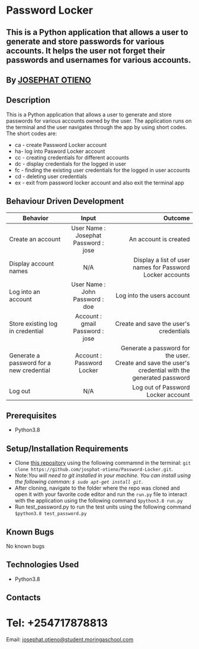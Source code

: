 # Password Locker
## This is a Python application that allows a user to generate and store passwords for various accounts. It helps the user not forget their passwords and usernames for various accounts.

## By **[JOSEPHAT OTIENO](https://github.com/josphat-otieno)**

## Description
This is a Python application that allows a user to generate and store passwords for various accounts owned by the user. The application runs on the terminal and the user navigates through the app by using short codes. <br/>
The short codes are:
* ca - create Password Locker account
* ha- log into Pasword Locker account
* cc - creating  credentials for different accounts
* dc - display credentials for the logged in user
* fc - finding the existing user credentials for the logged in user accounts
* cd - deleting user credentials
* ex - exit from password locker account and also exit the terminal app


## Behaviour Driven Development
| Behavior        | Input           | Outcome  |
| ------------- |:-------------:| -----:|
| Create an account | User Name : Josephat <br/> Password : jose | An account is created |
| Display account names | N/A | Display a list of user names for Password Locker accounts |
| Log into an account | User Name : John <br/> Password : doe | Log into the users account |
| Store existing log in credential | Account : gmail <br/> Password : jose | Create and save the user's credentials | 
| Generate a password for a new credential | Account : Password Locker | Generate a password for the user. <br/> Create and save the user's credential with the generated password | 
| Log out | N/A | Log out of Password Locker account |

## Prerequisites
* Python3.8

## Setup/Installation Requirements
* Clone [this repository](https://github.com/josphat-otieno/Password-Locker.git)  using the following commamnd  in the terminal: `git clone https://github.com/josphat-otieno/Password-Locker.git`. 
* Note:<em>You will need to git installed in your machine. You can install using the following comman: `$ sudo apt-get install git.`</em>
* After cloning, navigate to the folder where the repo was cloned and open it with your favorite code editor and run the `run.py` file to interact with the application using the following command `$python3.8 run.py`
* Run test_password.py to   run the test units using the following command `$python3.8 test_password.py`
## Known Bugs

No known bugs

## Technologies Used
- Python3.8

## Contacts
# Tel: +254717878813
Email: josephat.otieno@student.moringaschool.com


